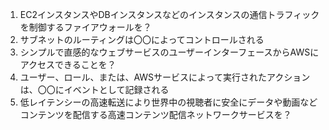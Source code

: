1. EC2インスタンスやDBインスタンスなどのインスタンスの通信トラフィックを制御するファイアウォールを？
2. サブネットのルーティングは〇〇によってコントロールされる
3. シンプルで直感的なウェブサービスのユーザーインターフェースからAWSにアクセスできることを？
4. ユーザー、ロール、または、AWSサービスによって実行されたアクションは、〇〇にイベントとして記録される
5. 低レイテンシーの高速転送により世界中の視聴者に安全にデータや動画などコンテンツを配信する高速コンテンツ配信ネットワークサービスを？

